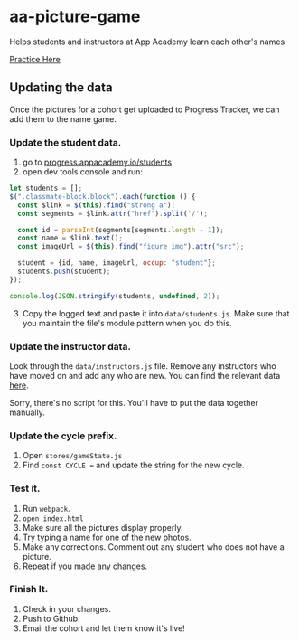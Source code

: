 # aa-picture-game
Helps students and instructors at App Academy learn each other's names

[Practice Here][aa-picture-game]

[aa-picture-game]: http://appacademy.github.io/aa-picture-game/

## Updating the data

Once the pictures for a cohort get uploaded to Progress Tracker, we can
add them to the name game.

### Update the student data.

1. go to [progress.appacademy.io/students](http://progress.appacademy.io/students/)
2. open dev tools console and run:

  ```javascript
  let students = [];
  $(".classmate-block.block").each(function () {
    const $link = $(this).find("strong a");
    const segments = $link.attr("href").split('/');

    const id = parseInt(segments[segments.length - 1]);
    const name = $link.text();
    const imageUrl = $(this).find("figure img").attr("src");

    student = {id, name, imageUrl, occup: "student"};
    students.push(student);
  });

  console.log(JSON.stringify(students, undefined, 2));
  ```

3. Copy the logged text and paste it into `data/students.js`. Make sure
  that you maintain the file's module pattern when you do this.

### Update the instructor data.

Look through the `data/instructors.js` file. Remove any instructors who
have moved on and add any who are new. You can find the relevant data
[here](http://progress.appacademy.io/instructors).

Sorry, there's no script for this. You'll have to put the data together
manually.

### Update the cycle prefix.

1. Open `stores/gameState.js`
2. Find `const CYCLE =` and update the string for the new cycle.

### Test it.

1. Run `webpack`.
2. `open index.html`
3. Make sure all the pictures display properly.
4. Try typing a name for one of the new photos.
5. Make any corrections. Comment out any student who does not have a
  picture.
6. Repeat if you made any changes.

### Finish It.

1. Check in your changes.
2. Push to Github.
3. Email the cohort and let them know it's live!
